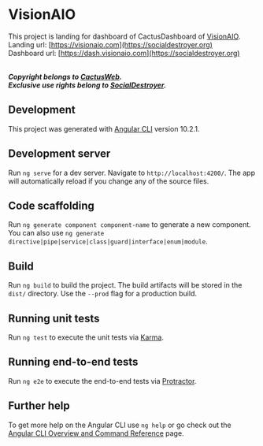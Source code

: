 # VisionAIO

This project is landing for dashboard of CactusDashboard of [VisionAIO](https://vk.com/sd_aio). <br />
Landing url: [https://visionaio.com](https://socialdestroyer.org) <br />
Dashboard url: [https://dash.visionaio.com](https://socialdestroyer.org) <br /> <br />

***Copyright belongs to [CactusWeb](https://manager.cactusweb.io).*** <br />
***Exclusive use rights belong to [SocialDestroyer](https://socialdestroyer.org).***

## Development

This project was generated with [Angular CLI](https://github.com/angular/angular-cli) version 10.2.1. 

## Development server

Run `ng serve` for a dev server. Navigate to `http://localhost:4200/`. The app will automatically reload if you change any of the source files.

## Code scaffolding

Run `ng generate component component-name` to generate a new component. You can also use `ng generate directive|pipe|service|class|guard|interface|enum|module`.

## Build

Run `ng build` to build the project. The build artifacts will be stored in the `dist/` directory. Use the `--prod` flag for a production build.

## Running unit tests

Run `ng test` to execute the unit tests via [Karma](https://karma-runner.github.io).

## Running end-to-end tests

Run `ng e2e` to execute the end-to-end tests via [Protractor](http://www.protractortest.org/).

## Further help

To get more help on the Angular CLI use `ng help` or go check out the [Angular CLI Overview and Command Reference](https://angular.io/cli) page.
